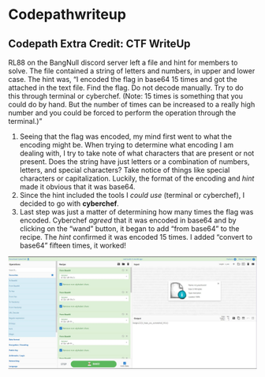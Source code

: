 # Codepathwriteup
## Codepath Extra Credit: CTF WriteUp 
RL88 on the BangNull discord server left a file and hint for members to solve.  The file contained a string of letters and numbers, in upper and lower case.  The hint was, “I encoded the flag in base64 15 times and got the attached in the text file. Find the flag. Do not decode manually. Try to do this through terminal or cyberchef. (Note: 15 times is something that you could do by hand. But the number of times can be increased to a really high number and you could be forced to perform the operation through the terminal.)”

1. Seeing that the flag was encoded, my mind first went to what the encoding might be.  When trying to determine what encoding I am dealing with, I try to take note of what characters that are present or not present.  Does the string have just letters or a combination of numbers, letters, and special characters?  Take notice of things like special characters or capitalization.  Luckily, the format of the encoding and *hint* made it obvious that it was base64.
2. Since the hint included the tools I *could use* (terminal or cyberchef), I decided to go with **cyberchef**.
3. Last step was just a matter of determining how many times the flag was encoded.  Cyberchef *agreed* that it was encoded in base64 and by clicking on the “wand” button, it began to add “from base64” to the recipe. The *hint* confirmed it was encoded 15 times. I added “convert to base64” fifteen times, it worked!

![NCL Challenge](/ncl.JPG)
